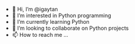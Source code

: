 - 👋 Hi, I’m @igaytan
- 👀 I’m interested in Python programming
- 🌱 I’m currently learning Python
- 💞️ I’m looking to collaborate on Python projects
- 📫 How to reach me ...

<!---
igaytan/igaytan is a ✨ special ✨ repository because its `README.md` (this file) appears on your GitHub profile.
You can click the Preview link to take a look at your changes.
--->
